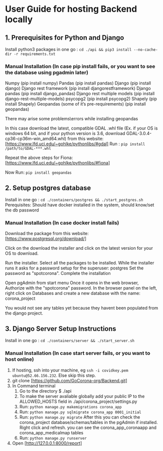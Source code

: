 # User Guide for hosting Backend locally

## 1. Prerequisites for Python and Django

Install python3 packages in one go : `cd ./api && pip3 install --no-cache-dir -r requirements.txt`

### Manual Installation (In case pip install fails, or you want to see the database using pgadmin later)

Numpy (pip install numpy)
Pandas (pip install pandas)
Django (pip install django)
Django rest framework (pip install djangorestframework)
Django pandas (pip install django_pandas)
Django rest multiple models (pip install django-rest-multiple-models)
psycopg2 (pip install psycopg2)
Shapely (pip install Shapely)
Geopandas (some of it’s pre-requirements)  (pip install geopandas)

There may arise some problems\errors while installing geopandas

In this case download the latest, compatible GDAL .whl file (Ex. if your OS is windows 64 bit, and if your python version is 3.6, download GDAL-3.0.4-cp36-cp36m-win_amd64.whl) from this website:
[https://www.lfd.uci.edu/~gohlke/pythonlibs/#gdal]
Run :
`pip install /path/to/GDAL-***.whl`

Repeat the above steps for Fiona:
[https://www.lfd.uci.edu/~gohlke/pythonlibs/#fiona]

Now Run:
`pip install geopandas`

## 2. Setup postgres database

Install in one go : `cd ./containers/postgres && ./start_postgres.sh`
Perequisites: Should have docker installed in the system, should know/set the db password

### Manual Installation (In case docker install fails)

Download the package from this website:
[https://www.postgresql.org/download/]

Click on the download the installer and click on the latest version for your OS to download.

Run the installer. Select all the packages to be installed.
While the installer runs it asks for a password setup for the superuser: postgres
Set the password as "spotcorona".
Complete the installation

Open pgAdmin from start menu
Once it opens in the web browser, Authorize with the "spotcorona" password.
In the browser panel on the left, right click on Databases and create a new database with the name: corona_project

You would not see any tables yet because they havent been populated from the django project.

## 3. Django Server Setup Instructions

Install in one go : `cd ./containers/server && ./start_server.sh`

### Manual Installation (In case start server fails, or you want to host online)

1. If hosting, ssh into your machine, eg `ssh -i covidkey.pem ubuntu@52.66.156.232`. Else skip this step.
2. git clone [https://github.com/GoCorona-org/Backend.git]
3. In Command terminal
   1. Go to the directory $ ./api  
   2. To make the server avaliable globally add your public IP to the ALLOWED_HOSTS field in ./api/corona_project/settings.py
   3. Run: `python manage.py makemigrations corona_app`
   4. Run: `python manage.py sqlmigrate corona_app 0001_initial`
   5. Run: `python manage.py migrate`
        After this you can check the corona_project database/schemas/tables in the pgAdmin if installed. Right click and refresh. you can see the corona_app_coronaapp and corona_app_medicalmap tables
   6. Run: `python manage.py runserver`
4. Open [http://127.0.0.1:8000/report]
